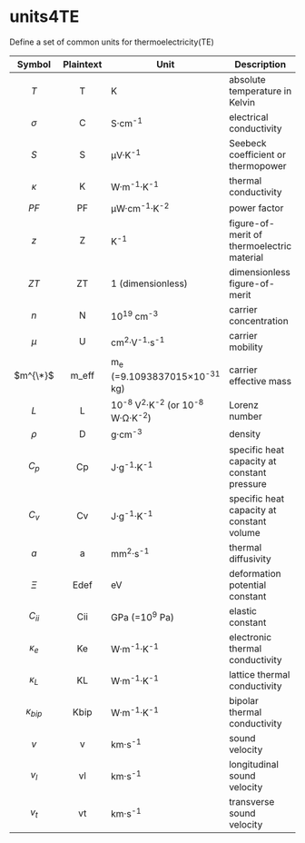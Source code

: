 # units4TE
Define a set of common units for thermoelectricity(TE)


| Symbol | Plaintext | Unit | Description |
| :----: | :-------: | ---- | ----------- |
| _T_ | T | K | absolute temperature in Kelvin |
| $\sigma$ | C | S·cm<sup>-1</sup> | electrical conductivity |
| _S_ | S | μV·K<sup>-1</sup> | Seebeck coefficient or thermopower |
| $\kappa$ | K | W·m<sup>-1</sup>·K<sup>-1</sup> | thermal conductivity |
| _PF_ | PF | μW·cm<sup>-1</sup>·K<sup>-2</sup> | power factor |
| _z_ | Z | K<sup>-1</sup> | figure-of-merit of thermoelectric material |
| _ZT_ | ZT | 1 (dimensionless) | dimensionless figure-of-merit |
| _n_ | N | 10<sup>19</sup> cm<sup>-3</sup> | carrier concentration |
| _μ_ | U | cm<sup>2</sup>·V<sup>-1</sup>·s<sup>-1</sup> | carrier mobility |
| $m^{\*}$ | m_eff | m<sub>e</sub> (=9.1093837015×10<sup>-31</sup> kg) | carrier effective mass |
| _L_ | L | 10<sup>-8</sup> V<sup>2</sup>·K<sup>-2</sup> (or 10<sup>-8</sup> W·Ω·K<sup>-2</sup>) | Lorenz number |
| $\rho$ | D | g·cm<sup>-3</sup> | density |
| $C_p$ | Cp | J·g<sup>-1</sup>·K<sup>-1</sup> | specific heat capacity at constant pressure |
| $C_v$ | Cv | J·g<sup>-1</sup>·K<sup>-1</sup> | specific heat capacity at constant volume |
| _a_ | a | mm<sup>2</sup>·s<sup>-1</sup> | thermal diffusivity |
| _Ξ_ | Edef | eV | deformation potential constant |
| $C_{ii}$ | Cii | GPa (=10<sup>9</sup> Pa) | elastic constant |
| $\kappa_{e}$ | Ke | W·m<sup>-1</sup>·K<sup>-1</sup> | electronic thermal conductivity |
| $\kappa_{L}$ | KL | W·m<sup>-1</sup>·K<sup>-1</sup> | lattice thermal conductivity |
| $\kappa_{bip}$ | Kbip | W·m<sup>-1</sup>·K<sup>-1</sup> | bipolar thermal conductivity |
| _v_ | v | km·s<sup>-1</sup> | sound velocity |
| $v_{l}$ | vl | km·s<sup>-1</sup> | longitudinal sound velocity |
| $v_{t}$ | vt | km·s<sup>-1</sup> | transverse sound velocity |
